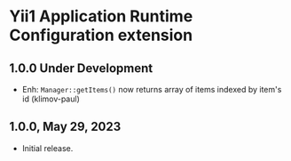Yii1 Application Runtime Configuration extension
================================================

1.0.0 Under Development
-----------------------

- Enh: `Manager::getItems()` now returns array of items indexed by item's id (klimov-paul)


1.0.0, May 29, 2023
-------------------

- Initial release.
